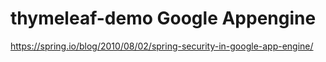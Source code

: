 # thymeleaf-demo Google Appengine

<https://spring.io/blog/2010/08/02/spring-security-in-google-app-engine/>

